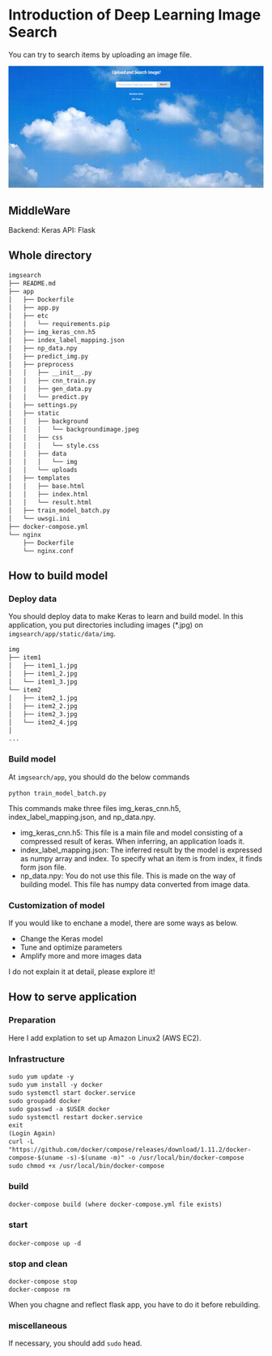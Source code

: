 # Introduction of Deep Learning Image Search

You can try to search items by uploading an image file.

![Demo](https://github.com/tiruka/files/blob/master/imgsearch/imageserach_demo.gif)

## MiddleWare

Backend: Keras
API: Flask

## Whole directory

```shell
imgsearch
├── README.md
├── app
│   ├── Dockerfile
│   ├── app.py
│   ├── etc
│   │   └── requirements.pip
│   ├── img_keras_cnn.h5
│   ├── index_label_mapping.json
│   ├── np_data.npy
│   ├── predict_img.py
│   ├── preprocess
│   │   ├── __init__.py
│   │   ├── cnn_train.py
│   │   ├── gen_data.py
│   │   └── predict.py
│   ├── settings.py
│   ├── static
│   │   ├── background
│   │   │   └── backgroundimage.jpeg
│   │   ├── css
│   │   │   └── style.css
│   │   ├── data
│   │   │   └── img
│   │   └── uploads
│   ├── templates
│   │   ├── base.html
│   │   ├── index.html
│   │   └── result.html
│   ├── train_model_batch.py
│   └── uwsgi.ini
├── docker-compose.yml
└── nginx
    ├── Dockerfile
    └── nginx.conf
```

## How to build model

### Deploy data

You should deploy data to make Keras to learn and build model.
In this application, you put directories including images (*.jpg) on `imgsearch/app/static/data/img`.

```shell
img
├── item1
│   ├── item1_1.jpg
│   ├── item1_2.jpg
│   └── item1_3.jpg
└── item2
│   ├── item2_1.jpg
│   ├── item2_2.jpg
│   ├── item2_3.jpg
│   └── item2_4.jpg
│
...
```

### Build model

At `imgsearch/app`, you should do the below commands

```python train_model_batch.py```

This commands make three files img_keras_cnn.h5, index_label_mapping.json, and np_data.npy.

- img_keras_cnn.h5: This file is a main file and model consisting of a compressed result of keras. When inferring, an application loads it.
- index_label_mapping.json: The inferred result by the model is expressed as numpy array and index. To specify what an item is from index, it finds form json file.
- np_data.npy: You do not use this file. This is made on the way of building model. This file has numpy data converted from image data.

### Customization of model

If you would like to enchane a model, there are some ways as below.

- Change the Keras model
- Tune and optimize parameters
- Amplify more and more images data

I do not explain it at detail, please explore it!

## How to serve application

### Preparation

Here I add explation to set up Amazon Linux2 (AWS EC2).

### Infrastructure

```shell
sudo yum update -y
sudo yum install -y docker
sudo systemctl start docker.service
sudo groupadd docker
sudo gpasswd -a $USER docker
sudo systemctl restart docker.service
exit
(Login Again)
curl -L "https://github.com/docker/compose/releases/download/1.11.2/docker-compose-$(uname -s)-$(uname -m)" -o /usr/local/bin/docker-compose
sudo chmod +x /usr/local/bin/docker-compose
```

### build

`docker-compose build (where docker-compose.yml file exists)`

### start

`docker-compose up -d`

### stop and clean

```shell
docker-compose stop
docker-compose rm
```

When you chagne and reflect flask app, you have to do it before rebuilding.

### miscellaneous

If necessary, you should add `sudo` head.
